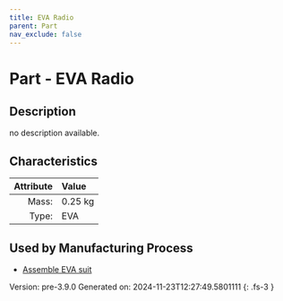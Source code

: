 ```yaml
---
title: EVA Radio
parent: Part
nav_exclude: false
---
```

# Part - EVA Radio

## Description
no description available.

## Characteristics

| Attribute      | Value |
|--------:|:------|
|Mass:|0.25 kg|
|Type:|EVA|


## Used by Manufacturing Process

- [Assemble EVA suit](../process/assemble-eva-suit.html)


Version: pre-3.9.0 Generated on: 2024-11-23T12:27:49.5801111
{: .fs-3 }

